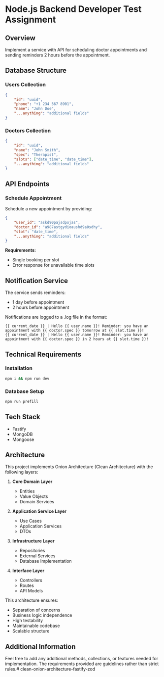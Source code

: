 # Node.js Backend Developer Test Assignment

## Overview
Implement a service with API for scheduling doctor appointments and sending reminders 2 hours before the appointment.

## Database Structure

### Users Collection
```json
{
    "id": "uuid",
    "phone": "+1 234 567 8901",
    "name": "John Doe",
    "...anything": "additional fields"
}
```

### Doctors Collection
```json
{
    "id": "uuid",
    "name": "John Smith",
    "spec": "Therapist",
    "slots": ["date_time", "date_time"],
    "...anything": "additional fields"
}
```

## API Endpoints

### Schedule Appointment
Schedule a new appointment by providing:
```json
{
    "user_id": "askd90pajsdpojas",    
    "doctor_id": "a987astgydioaushd9a0sdhy",
    "slot": "date_time",
    "...anything": "additional fields"
}
```

**Requirements:**
- Single booking per slot
- Error response for unavailable time slots

## Notification Service

The service sends reminders:
- 1 day before appointment
- 2 hours before appointment

Notifications are logged to a .log file in the format:
```
{{ current_date }} | Hello {{ user.name }}! Reminder: you have an appointment with {{ doctor.spec }} tomorrow at {{ slot.time }}!
{{ current_date }} | Hello {{ user.name }}! Reminder: you have an appointment with {{ doctor.spec }} in 2 hours at {{ slot.time }}!
```

## Technical Requirements

### Installation
```bash
npm i && npm run dev
```

### Database Setup
```bash
npm run prefill
```

## Tech Stack
- Fastify
- MongoDB
- Mongoose

## Architecture
This project implements Onion Architecture (Clean Architecture) with the following layers:

1. **Core Domain Layer**
   - Entities
   - Value Objects
   - Domain Services

2. **Application Service Layer**
   - Use Cases
   - Application Services
   - DTOs

3. **Infrastructure Layer**
   - Repositories
   - External Services
   - Database Implementation

4. **Interface Layer**
   - Controllers
   - Routes
   - API Models

This architecture ensures:
- Separation of concerns
- Business logic independence
- High testability
- Maintainable codebase
- Scalable structure

## Additional Information
Feel free to add any additional methods, collections, or features needed for implementation. The requirements provided are guidelines rather than strict rules.#   c l e a n - o n i o n - a r c h i t e c t u r e - f a s t i f y - z o d 
 
 

